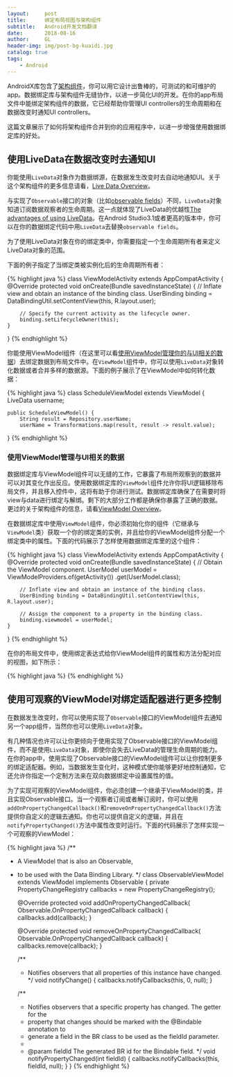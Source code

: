 ```yaml
---
layout:     post
title:      绑定布局视图与架构组件
subtitle:   Android开发文档翻译
date:       2018-08-16
author:     GL
header-img: img/post-bg-kuaidi.jpg
catalog: true
tags:
    - Android
---
```


AndroidX库包含了[架构组件](https://developer.android.com/topic/libraries/architecture/index.html)，你可以用它设计出鲁棒的，可测试的和可维护的app。数据绑定库与架构组件无缝协作，以进一步简化UI的开发。在你的app布局文件中能绑定架构组件的数据，它已经帮助你管理UI controllers的生命周期和在数据改变时通知UI controllers。

这篇文章展示了如何将架构组件合并到你的应用程序中，以进一步增强使用数据绑定库的好处。

## 使用LiveData在数据改变时去通知UI

你能使用```LiveData```对象作为数据绑源，在数据发生改变时去自动地通知UI。关于这个架构组件的更多信息请看，[Live Data Overview](https://developer.android.com/topic/libraries/architecture/livedata)。

与实现了```Observable```接口的对象（比如[observable fields](https://developer.android.com/topic/libraries/data-binding/observability.html#observable_fields)）不同，```LiveData```对象知道订阅数据观察者的生命周期。这一点就体现了LiveData的优越性[The advantages of using LiveData](https://developer.android.com/topic/libraries/architecture/livedata.html#the_advantages_of_using_livedata)。在Android Studio3.1或者更高的版本中，你可以在你的数据绑定代码中用```LiveData```去替换```observable fields```。

为了使用LiveData对象在你的绑定类中，你需要指定一个生命周期所有者来定义LiveData对象的范围。

下面的例子指定了当绑定类被实例化后的生命周期所有者：

{% highlight java %}
class ViewModelActivity extends AppCompatActivity {
    @Override
    protected void onCreate(Bundle savedInstanceState) {
        // Inflate view and obtain an instance of the binding class.
        UserBinding binding = DataBindingUtil.setContentView(this, R.layout.user);

        // Specify the current activity as the lifecycle owner.
        binding.setLifecycleOwner(this);
    }
}
{% endhighlight %}

你能使用ViewModel组件（在这里可以看[使用ViewModel管理你的与UI相关的数据](https://developer.android.com/topic/libraries/data-binding/architecture#viewmodel)）去绑定数据到布局文件中。在```ViewModel```组件中，你可以使用```LiveData```对象转化数据或者合并多样的数据源。下面的例子展示了在ViewModel中如何转化数据：

{% highlight java %}
class ScheduleViewModel extends ViewModel {
    LiveData username;

    public ScheduleViewModel() {
        String result = Repository.userName;
        userName = Transformations.map(result, result -> result.value);
}
{% endhighlight %}

### 使用ViewModel管理与UI相关的数据

数据绑定库与ViewModel组件可以无缝的工作，它暴露了布局所观察到的数据并可以对其变化作出反应。使用数据绑定库的```ViewModel```组件允许你将UI逻辑移除布局文件，并且移入控件中，这将有助于你进行测试。数据绑定库确保了在需要时将view与data进行绑定与解绑。剩下的大部分工作都是确保你暴露了正确的数据。更过的关于架构组件的信息，请看[ViewModel Overview](https://developer.android.com/topic/libraries/architecture/viewmodel.html)。

在数据绑定库中使用```ViewModel```组件，你必须初始化你的组件（它继承与```ViewModel```类）获取一个你的绑定类的实例，并且给你的ViewModel组件分配一个绑定类中的属性。下面的代码展示了怎样使用数据绑定库里的这个组件：

{% highlight java %}
class ViewModelActivity extends AppCompatActivity {
    @Override
    protected void onCreate(Bundle savedInstanceState) {
        // Obtain the ViewModel component.
        UserModel userModel = ViewModelProviders.of(getActivity())
                                                  .get(UserModel.class);

        // Inflate view and obtain an instance of the binding class.
        UserBinding binding = DataBindingUtil.setContentView(this, R.layout.user);

        // Assign the component to a property in the binding class.
        binding.viewmodel = userModel;
    }
}
{% endhighlight %}

在你的布局文件中，使用绑定表达式给你ViewModel组件的属性和方法分配对应的视图，如下所示：

{% highlight java %}
<CheckBox
    android:id="@+id/rememberMeCheckBox"
    android:checked="@{viewmodel.rememberMe}"
    android:onCheckedChanged="@{() -> viewmodel.rememberMeChanged()}" />
{% endhighlight %}

## 使用可观察的ViewModel对绑定适配器进行更多控制

在数据发生改变时，你可以使用实现了```Observable```接口的ViewModel组件去通知另一个app组件，当然你也可以使用```LiveData```对象。

有几种情况也许可以让你更倾向于使用实现了Observable接口的ViewModel组件，而不是使用```LiveData```对象，即使你会失去LiveData的管理生命周期的能力。在你的app中，使用实现了Observable接口的ViewModel组件可以让你控制更多的绑定适配器。例如，当数据发生变化时，这种模式使你能够更好地控制通知，它还允许你指定一个定制方法来在双向数据绑定中设置属性的值。

为了实现可观察的ViewModel组件，你必须创建一个继承于ViewModel的类，并且实现Observable接口。当一个观察者订阅或者解订阅时，你可以使用```addOnPropertyChangedCallback()```和```removeOnPropertyChangedCallback()```方法提供你自定义的逻辑去通知。你也可以提供自定义的逻辑，并且在```notifyPropertyChanged()```方法中属性改变时运行。下面的代码展示了怎样实现一个可观察的ViewModel：

{% highlight java %}
/**
 * A ViewModel that is also an Observable,
 * to be used with the Data Binding Library.
 */
class ObservableViewModel extends ViewModel implements Observable {
    private PropertyChangeRegistry callbacks = new PropertyChangeRegistry();

    @Override
    protected void addOnPropertyChangedCallback(
            Observable.OnPropertyChangedCallback callback) {
        callbacks.add(callback);
    }

    @Override
    protected void removeOnPropertyChangedCallback(
            Observable.OnPropertyChangedCallback callback) {
        callbacks.remove(callback);
    }

    /**
     * Notifies observers that all properties of this instance have changed.
     */
    void notifyChange() {
        callbacks.notifyCallbacks(this, 0, null);
    }

    /**
     * Notifies observers that a specific property has changed. The getter for the
     * property that changes should be marked with the @Bindable annotation to
     * generate a field in the BR class to be used as the fieldId parameter.
     *
     * @param fieldId The generated BR id for the Bindable field.
     */
    void notifyPropertyChanged(int fieldId) {
        callbacks.notifyCallbacks(this, fieldId, null);
    }
}
{% endhighlight %}

